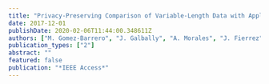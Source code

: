 ```yaml
---
title: "Privacy-Preserving Comparison of Variable-Length Data with Application to Biometric Template Protection"
date: 2017-12-01
publishDate: 2020-02-06T11:44:00.348611Z
authors: ["M. Gomez-Barrero", "J. Galbally", "A. Morales", "J. Fierrez"]
publication_types: ["2"]
abstract: ""
featured: false
publication: "*IEEE Access*"
---
```


